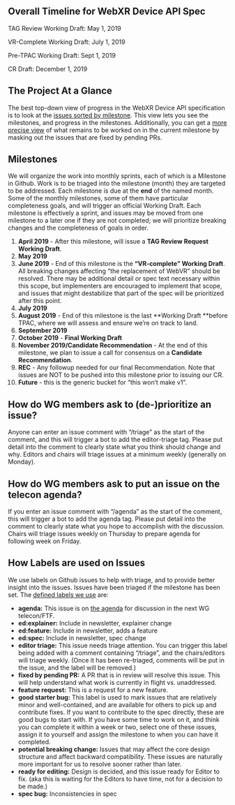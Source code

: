 ## Overall Timeline for WebXR Device API Spec

TAG Review Working Draft: May 1, 2019

VR-Complete Working Draft:  July 1, 2019

Pre-TPAC Working Draft: Sept 1, 2019

CR Draft: December 1, 2019

## The Project At a Glance

The best top-down view of progress in the WebXR Device API specification is to look at the [issues sorted by milestone](https://github.com/immersive-web/webxr/milestones?direction=asc&sort=due_date&state=open).  This view lets you see the milestones, and progress in the milestones.  Additionally, you can get a [more precise view](https://github.com/immersive-web/webxr/issues?utf8=%E2%9C%93&q=is%3Aissue+is%3Aopen+milestone%3A%22May+2019+Working+Draft%22+-label%3A%22fixed+by+pending+PR%22) of what remains to be worked on in the current milestone by masking out the issues that are fixed by pending PRs.

## Milestones

We will organize the work into monthly sprints, each of which is a Milestone in Github.  Work is to be triaged into the milestone (month) they are targeted to be addressed.   Each milestone is due at the **end** of the named month.  Some of the monthly milestones, some of them have particular completeness goals, and will trigger an official Working Draft.  Each milestone is effectively a sprint, and issues may be moved from one milestone to a later one if they are not completed; we will prioritize breaking changes and the completeness of goals in order.

1. **April 2019** - After this milestone, will issue a **TAG Review Request Working Draft**.
2. **May 2019**
3. **June 2019** - End of this milestone is the **“VR-complete” Working Draft**. All breaking changes affecting “the replacement of WebVR” should be resolved.   There may be additional detail or spec text necessary within this scope, but implementers are encouraged to implement that scope, and issues that might destabilize that part of the spec will be prioritized after this point.
4. **July 2019**
5. **August 2019** - End of this milestone is the last **Working Draft **before TPAC, where we will assess and ensure we’re on track to land.
6. **September 2019**
7. **October 2019** - **Final Working Draft**
8. **November 2019/Candidate Recommendation** - At the end of this milestone, we plan to issue a call for consensus on a **Candidate Recommendation**.
9. **REC** - Any followup needed for our final Recommendation.  Note that issues are NOT to be pushed into this milestone prior to issuing our CR.
10. **Future** - this is the generic bucket for “this won’t make v1”. 


## How do WG members ask to (de-)prioritize an issue?

Anyone can enter an issue comment with “/triage” as the start of the comment, and this will trigger a bot to add the editor-triage tag.  Please put detail into the comment to clearly state what you think should change and why.  Editors and chairs will triage issues at a minimum weekly (generally on Monday).

## How do WG members ask to put an issue on the telecon agenda?

If you enter an issue comment with “/agenda” as the start of the comment, this will trigger a bot to add the agenda tag.  Please put detail into the comment to clearly state what you hope to accomplish with the discussion.  Chairs will triage issues weekly on Thursday to prepare agenda for following week on Friday.

## How Labels are used on Issues

We use labels on Github issues to help with triage, and to provide better insight into the issues.  Issues have been triaged if the milestone has been set.  The [defined labels we use](https://github.com/immersive-web/webxr/labels) are:

*   **agenda:** This issue is on [the agenda](https://github.com/immersive-web/webxr/labels/agenda) for discussion in the next WG telecon/FTF.  
*   **ed:explainer:** Include in newsletter, explainer change
*   **ed:feature:** Include in newsletter, adds a feature
*   **ed:spec:** Include in newsletter, spec change
*   **editor triage:** This issue needs triage attention.  You can trigger this label being added with a comment containing “/triage”, and the chairs/editors will triage weekly.  (Once it has been re-triaged, comments will be put in the issue, and the label will be removed.)
*   **fixed by pending PR:** A PR that is in review will resolve this issue.  This will help understand what work is currently in flight vs. unaddressed.
*   **feature request:** This is a request for a new feature.
*   **good starter bug:** This label is used to mark issues that are relatively minor and well-contained, and are available for others to pick up and contribute fixes.  If you want to contribute to the spec directly, these are good bugs to start with.  If you have some time to work on it, and think you can complete it within a week or two, select one of these issues, assign it to yourself and assign the milestone to when you can have it completed. 
*   **potential breaking change:** Issues that may affect the core design structure and affect backward compatibility.  These issues are naturally more important for us to resolve sooner rather than later.
*   **ready for editing:** Design is decided, and this issue ready for Editor to fix.  (aka this is waiting for the Editors to have time, not for a decision to be made.)
*   **spec bug:** Inconsistencies in spec
